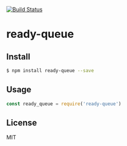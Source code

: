 [![Build Status](https://travis-ci.org/kaelzhang/node-ready-queue.svg?branch=master)](https://travis-ci.org/kaelzhang/node-ready-queue)
<!-- optional appveyor tst
[![Windows Build Status](https://ci.appveyor.com/api/projects/status/github/kaelzhang/node-ready-queue?branch=master&svg=true)](https://ci.appveyor.com/project/kaelzhang/node-ready-queue)
-->
<!-- optional npm version
[![NPM version](https://badge.fury.io/js/ready-queue.svg)](http://badge.fury.io/js/ready-queue)
-->
<!-- optional npm downloads
[![npm module downloads per month](http://img.shields.io/npm/dm/ready-queue.svg)](https://www.npmjs.org/package/ready-queue)
-->
<!-- optional dependency status
[![Dependency Status](https://david-dm.org/kaelzhang/node-ready-queue.svg)](https://david-dm.org/kaelzhang/node-ready-queue)
-->

# ready-queue

<!-- description -->

## Install

```sh
$ npm install ready-queue --save
```

## Usage

```js
const ready_queue = require('ready-queue')
```

## License

MIT
